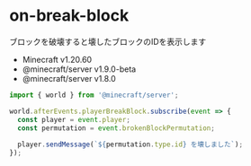 # on-break-block
ブロックを破壊すると壊したブロックのIDを表示します

- Minecraft v1.20.60  
- @minecraft/server v1.9.0-beta
- @minecraft/server v1.8.0

```js
import { world } from '@minecraft/server';

world.afterEvents.playerBreakBlock.subscribe(event => {
  const player = event.player;
  const permutation = event.brokenBlockPermutation;
  
  player.sendMessage(`${permutation.type.id} を壊しました`);
});
```
